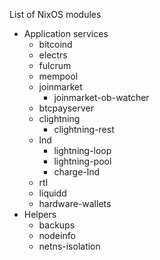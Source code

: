 List of NixOS modules

- Application services
  - bitcoind
  - electrs
  - fulcrum
  - mempool
  - joinmarket
    - joinmarket-ob-watcher
  - btcpayserver
  - clightning
    - clightning-rest
  - lnd
    - lightning-loop
    - lightning-pool
    - charge-lnd
  - rtl
  - liquidd
  - hardware-wallets
- Helpers
  - backups
  - nodeinfo
  - netns-isolation

